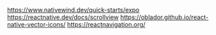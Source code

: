 https://www.nativewind.dev/quick-starts/expo
https://reactnative.dev/docs/scrollview
https://oblador.github.io/react-native-vector-icons/
https://reactnavigation.org/
